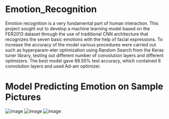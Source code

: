 # Emotion_Recognition
Emotion recognition is a very fundamental part of human interaction. This project sought out to develop a
machine learning model based on the FER2013 dataset through the use of traditional CNN architecture that
recognizes the seven basic emotions with the help of facial expressions. To increase the accuracy of the model
various procedures were carried out such as hyperparam-eter optimization using Random Search from the Keras
tuner library, testing out different number of convolution layers and different optimizers. The best model gave
69.55% test accuracy, which contained 8 convolution layers and used Ad-am optimizer.

<h1>Model Predicting Emotion on Sample Pictures</h1>

![image](https://github.com/NitinBhattacharyya/Emotion_Recognition/assets/42495409/deea2d7c-bcb1-4cad-b094-eb3a1b7c55ef)
![image](https://github.com/NitinBhattacharyya/Emotion_Recognition/assets/42495409/e42e67ba-141c-4b91-9464-77151e33eb99)
![image](https://github.com/NitinBhattacharyya/Emotion_Recognition/assets/42495409/36a19c06-7e56-4dfa-a404-d8edf5ec6457)



